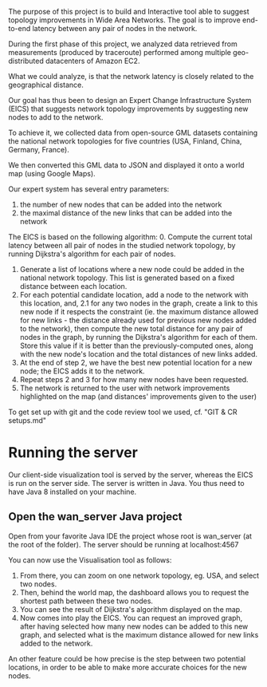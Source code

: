 The purpose of this project is to build and Interactive tool able to suggest topology improvements in Wide Area Networks. The goal is to improve end-to-end latency between any pair of nodes in the network.

During the first phase of this project, we analyzed data retrieved from measurements (produced by traceroute) performed among multiple geo-distributed datacenters of Amazon EC2.

What we could analyze, is that the network latency is closely related to the geographical distance.

Our goal has thus been to design an Expert Change Infrastructure System (EICS) that suggests network topology improvements by suggesting new nodes to add to the network.

To achieve it, we collected data from open-source GML datasets containing the national network topologies for five countries (USA, Finland, China, Germany, France).

We then converted this GML data to JSON and displayed it onto a world map (using Google Maps).

Our expert system has several entry parameters:
1. the number of new nodes that can be added into the network
2. the maximal distance of the new links that can be added into the network

The EICS is based on the following algorithm:
0. Compute the current total latency between all pair of nodes in the studied network topology, by running Dijkstra's algorithm for each pair of nodes.
1. Generate a list of locations where a new node could be added in the national network topology. This list is generated based on a fixed distance between each location.
2. For each potential candidate location, add a node to the network with this location, and,
2.1 for any two nodes in the graph, create a link to this new node if it respects the constraint (ie. the maximum distance allowed for new links - the distance already used for previous new nodes added to the network), then compute the new total distance for any pair of nodes in the graph, by running the Dijkstra's algorithm for each of them. Store this value if it is better than the previously-computed ones, along with the new node's location and the total distances of new links added.
3. At the end of step 2, we have the best new potential location for a new node; the EICS adds it to the network.
4. Repeat steps 2 and 3 for how many new nodes have been requested.
5. The network is returned to the user with network improvements highlighted on the map (and distances' improvements given to the user)

To get set up with git and the code review tool we used, cf. "GIT & CR setups.md"
# Running the server
Our client-side visualization tool is served by the server, whereas the EICS is run on the server side. The server is written in Java. You thus need to have Java 8 installed on your machine.
## Open the wan_server Java project
Open from your favorite Java IDE the project whose root is wan_server (at the root of the folder).
The server should be running at localhost:4567

You can now use the Visualisation tool as follows:
1. From there, you can zoom on one network topology, eg. USA, and select two nodes.
2. Then, behind the world map, the dashboard allows you to request the shortest path between these two nodes.
3. You can see the result of Dijkstra's algorithm displayed on the map.
4. Now comes into play the EICS. You can request an improved graph, after having selected how many new nodes can be added to this new graph, and selected what is the maximum distance allowed for new links added to the network.

An other feature could be how precise is the step between two potential locations, in order to be able to make more accurate choices for the new nodes.
